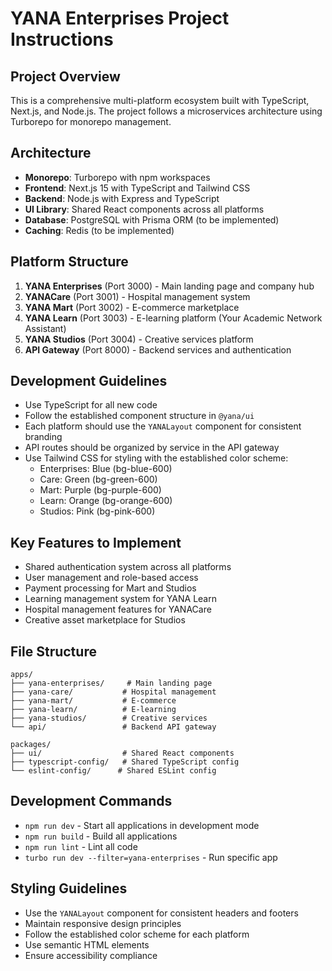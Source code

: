 <!-- Use this file to provide workspace-specific custom instructions to Copilot. For more details, visit https://code.visualstudio.com/docs/copilot/copilot-customization#_use-a-githubcopilotinstructionsmd-file -->

# YANA Enterprises Project Instructions

## Project Overview
This is a comprehensive multi-platform ecosystem built with TypeScript, Next.js, and Node.js. The project follows a microservices architecture using Turborepo for monorepo management.

## Architecture
- **Monorepo**: Turborepo with npm workspaces
- **Frontend**: Next.js 15 with TypeScript and Tailwind CSS
- **Backend**: Node.js with Express and TypeScript
- **UI Library**: Shared React components across all platforms
- **Database**: PostgreSQL with Prisma ORM (to be implemented)
- **Caching**: Redis (to be implemented)

## Platform Structure
1. **YANA Enterprises** (Port 3000) - Main landing page and company hub
2. **YANACare** (Port 3001) - Hospital management system
3. **YANA Mart** (Port 3002) - E-commerce marketplace  
4. **YANA Learn** (Port 3003) - E-learning platform (Your Academic Network Assistant)
5. **YANA Studios** (Port 3004) - Creative services platform
6. **API Gateway** (Port 8000) - Backend services and authentication

## Development Guidelines
- Use TypeScript for all new code
- Follow the established component structure in `@yana/ui`
- Each platform should use the `YANALayout` component for consistent branding
- API routes should be organized by service in the API gateway
- Use Tailwind CSS for styling with the established color scheme:
  - Enterprises: Blue (bg-blue-600)
  - Care: Green (bg-green-600) 
  - Mart: Purple (bg-purple-600)
  - Learn: Orange (bg-orange-600)
  - Studios: Pink (bg-pink-600)

## Key Features to Implement
- Shared authentication system across all platforms
- User management and role-based access
- Payment processing for Mart and Studios
- Learning management system for YANA Learn
- Hospital management features for YANACare
- Creative asset marketplace for Studios

## File Structure
```
apps/
├── yana-enterprises/     # Main landing page
├── yana-care/           # Hospital management
├── yana-mart/           # E-commerce
├── yana-learn/          # E-learning
├── yana-studios/        # Creative services
└── api/                 # Backend API gateway

packages/
├── ui/                  # Shared React components
├── typescript-config/   # Shared TypeScript config
└── eslint-config/      # Shared ESLint config
```

## Development Commands
- `npm run dev` - Start all applications in development mode
- `npm run build` - Build all applications
- `npm run lint` - Lint all code
- `turbo run dev --filter=yana-enterprises` - Run specific app

## Styling Guidelines
- Use the `YANALayout` component for consistent headers and footers
- Maintain responsive design principles
- Follow the established color scheme for each platform
- Use semantic HTML elements
- Ensure accessibility compliance
